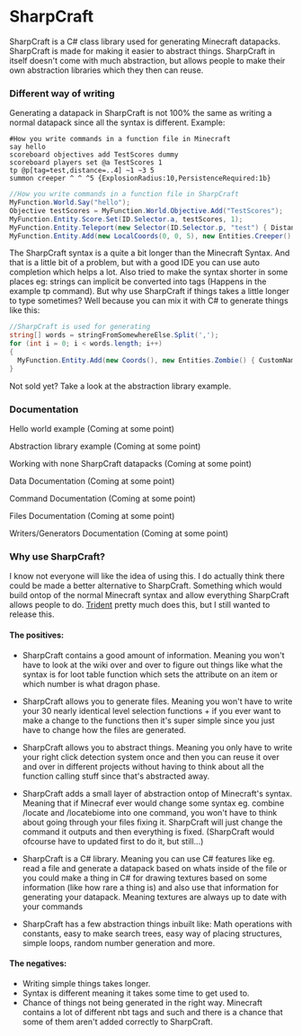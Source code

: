 # SharpCraft
SharpCraft is a C# class library used for generating Minecraft datapacks. SharpCraft is made for making it easier to abstract things. SharpCraft in itself doesn't come with much abstraction, but allows people to make their own abstraction libraries which they then can reuse.

### Different way of writing
Generating a datapack in SharpCraft is not 100% the same as writing a normal datapack since all the syntax is different.
Example:

```mcfunction
#How you write commands in a function file in Minecraft
say hello
scoreboard objectives add TestScores dummy
scoreboard players set @a TestScores 1
tp @p[tag=test,distance=..4] ~1 ~3 5
summon creeper ^ ^ ^5 {ExplosionRadius:10,PersistenceRequired:1b}
```
```c#
//How you write commands in a function file in SharpCraft
MyFunction.World.Say("hello");
Objective testScores = MyFunction.World.Objective.Add("TestScores");
MyFunction.Entity.Score.Set(ID.Selector.a, testScores, 1);
MyFunction.Entity.Teleport(new Selector(ID.Selector.p, "test") { Distance = new MCRange(null, 4) }, new Coords(1, 3, 5, true, true, false));
MyFunction.Entity.Add(new LocalCoords(0, 0, 5), new Entities.Creeper() { ExplosionRadius = 10, PersistenceRequired = true });
```
The SharpCraft syntax is a quite a bit longer than the Minecraft Syntax. And that is a little bit of a problem, but with a good IDE you can use auto completion which helps a lot. Also tried to make the syntax shorter in some places eg: strings can implicit be converted into tags (Happens in the example tp command).
But why use SharpCraft if things takes a little longer to type sometimes? Well because you can mix it with C# to generate things like this:
```c#
//SharpCraft is used for generating
string[] words = stringFromSomewhereElse.Split(',');
for (int i = 0; i < words.length; i++) 
{
  MyFunction.Entity.Add(new Coords(), new Entities.Zombie() { CustomName = words[i] });
}
```
Not sold yet? Take a look at the abstraction library example.

### Documentation
Hello world example (Coming at some point)

Abstraction library example (Coming at some point)

Working with none SharpCraft datapacks (Coming at some point)

Data Documentation (Coming at some point)

Command Documentation (Coming at some point)

Files Documentation (Coming at some point)

Writers/Generators Documentation (Coming at some point)

### Why use SharpCraft?
I know not everyone will like the idea of using this. I do actually think there could be made a better alternative to SharpCraft. Something which would build ontop of the normal Minecraft syntax and allow everything SharpCraft allows people to do. [Trident](https://energyxxer.com/trident/#home) pretty much does this, but I still wanted to release this.

#### The positives:
* SharpCraft contains a good amount of information. Meaning you won't have to look at the wiki over and over to figure out things like what the syntax is for loot table function which sets the attribute on an item or which number is what dragon phase.

* SharpCraft allows you to generate files. Meaning you won't have to write your 30 nearly identical level selection functions + if you ever want to make a change to the functions then it's super simple since you just have to change how the files are generated.

* SharpCraft allows you to abstract things. Meaning you only have to write your right click detection system once and then you can reuse it over and over in different projects without having to think about all the function calling stuff since that's abstracted away.

* SharpCraft adds a small layer of abstraction ontop of Minecraft's syntax. Meaning that if Minecraf ever would change some syntax eg. combine /locate and /locatebiome into one command, you won't have to think about going through your files fixing it. SharpCraft will just change the command it outputs and then everything is fixed. (SharpCraft would ofcourse have to updated first to do it, but still...)

* SharpCraft is a C# library. Meaning you can use C# features like eg. read a file and generate a datapack based on whats inside of the file or you could make a thing in C# for drawing textures based on some information (like how rare a thing is) and also use that information for generating your datapack. Meaning textures are always up to date with your commands

* SharpCraft has a few abstraction things inbuilt like: Math operations with constants, easy to make search trees, easy way of placing structures, simple loops, random number generation and more. 

#### The negatives:
* Writing simple things takes longer.
* Syntax is different meaning it takes some time to get used to.
* Chance of things not being generated in the right way. Minecraft contains a lot of different nbt tags and such and there is a chance that some of them aren't added correctly to SharpCraft.
